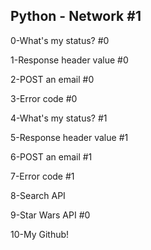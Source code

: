 ## Python - Network #1  
  
0-What's my status? #0  
  
1-Response header value #0  
  
2-POST an email #0  
  
3-Error code #0  
  
4-What's my status? #1  
  
5-Response header value #1  
  
6-POST an email #1   
  
7-Error code #1  
  
8-Search API   
  
9-Star Wars API #0  
  
10-My Github!
